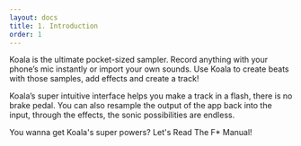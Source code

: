 ```yaml
---
layout: docs
title: 1. Introduction
order: 1
---
```



Koala is the ultimate pocket-sized sampler. Record anything with your phone’s mic instantly or import your own sounds. Use Koala to create beats with those samples, add effects and create a track!

Koala’s super intuitive interface helps you make a track in a flash, there is no brake pedal. You can also resample the output of the app back into the input, through the effects, the sonic possibilities are endless. 

You wanna get Koala's super powers? Let's Read The F* Manual!

